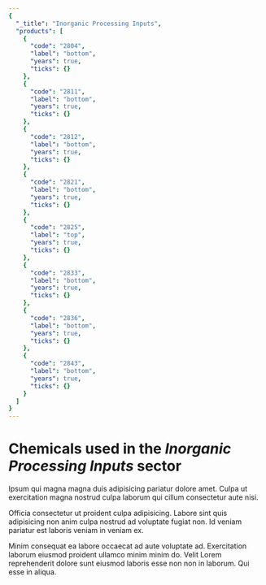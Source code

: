 ```yaml
---
{
  "_title": "Inorganic Processing Inputs",
  "products": [
    {
      "code": "2804",
      "label": "bottom",
      "years": true,
      "ticks": {}
    },
    {
      "code": "2811",
      "label": "bottom",
      "years": true,
      "ticks": {}
    },
    {
      "code": "2812",
      "label": "bottom",
      "years": true,
      "ticks": {}
    },
    {
      "code": "2821",
      "label": "bottom",
      "years": true,
      "ticks": {}
    },
    {
      "code": "2825",
      "label": "top",
      "years": true,
      "ticks": {}
    },
    {
      "code": "2833",
      "label": "bottom",
      "years": true,
      "ticks": {}
    },
    {
      "code": "2836",
      "label": "bottom",
      "years": true,
      "ticks": {}
    },
    {
      "code": "2843",
      "label": "bottom",
      "years": true,
      "ticks": {}
    }
  ]
}
---
```


# Chemicals used in the _Inorganic Processing Inputs_ sector

Ipsum qui magna magna duis adipisicing pariatur dolore amet. Culpa ut exercitation magna nostrud culpa laborum qui cillum consectetur aute nisi.

Officia consectetur ut proident culpa adipisicing. Labore sint quis adipisicing non anim culpa nostrud ad voluptate fugiat non. Id veniam pariatur est laboris veniam in veniam ex.

Minim consequat ea labore occaecat ad aute voluptate ad. Exercitation laborum eiusmod proident ullamco minim minim do. Velit Lorem reprehenderit dolore sunt eiusmod laboris esse non non in laborum. Qui esse in aliqua.